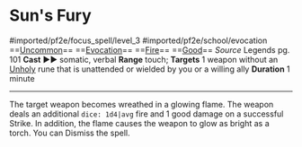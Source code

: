 # Sun's Fury
#imported/pf2e/focus_spell/level_3 #imported/pf2e/school/evocation 
==[Uncommon](uncommon.md)== ==[Evocation](evocation.md)== ==[Fire](fire.md)== ==[Good](good.md)==
*Source* Legends pg. 101
**Cast** ►► somatic, verbal
**Range** touch; **Targets** 1 weapon without an [Unholy](../../../Items/Runes/Weapon%20Property%20Runes/Unholy.md) rune that is unattended or wielded by you or a willing ally
**Duration** 1 minute

---
The target weapon becomes wreathed in a glowing flame. The weapon deals an additional `dice: 1d4|avg` fire and 1 good damage on a successful Strike. In addition, the flame causes the weapon to glow as bright as a torch. You can Dismiss the spell.